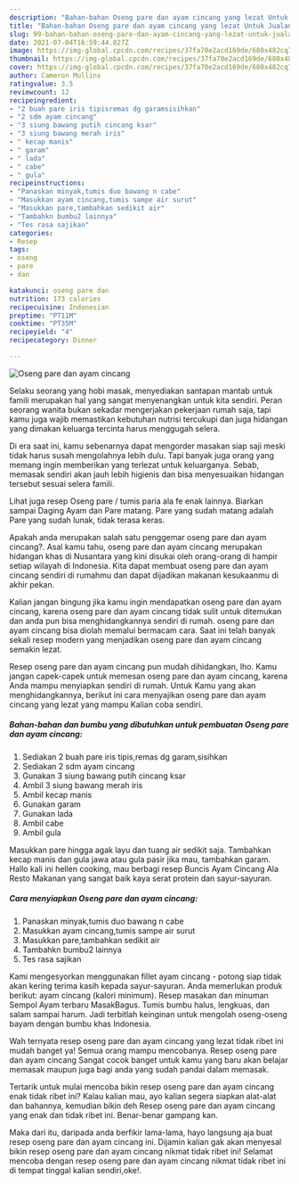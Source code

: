 ```yaml
---
description: "Bahan-bahan Oseng pare dan ayam cincang yang lezat Untuk Jualan"
title: "Bahan-bahan Oseng pare dan ayam cincang yang lezat Untuk Jualan"
slug: 99-bahan-bahan-oseng-pare-dan-ayam-cincang-yang-lezat-untuk-jualan
date: 2021-07-04T16:59:44.027Z
image: https://img-global.cpcdn.com/recipes/37fa70e2acd169de/680x482cq70/oseng-pare-dan-ayam-cincang-foto-resep-utama.jpg
thumbnail: https://img-global.cpcdn.com/recipes/37fa70e2acd169de/680x482cq70/oseng-pare-dan-ayam-cincang-foto-resep-utama.jpg
cover: https://img-global.cpcdn.com/recipes/37fa70e2acd169de/680x482cq70/oseng-pare-dan-ayam-cincang-foto-resep-utama.jpg
author: Cameron Mullins
ratingvalue: 3.5
reviewcount: 12
recipeingredient:
- "2 buah pare iris tipisremas dg garamsisihkan"
- "2 sdm ayam cincang"
- "3 siung bawang putih cincang ksar"
- "3 siung bawang merah iris"
- " kecap manis"
- " garam"
- " lada"
- " cabe"
- " gula"
recipeinstructions:
- "Panaskan minyak,tumis duo bawang n cabe"
- "Masukkan ayam cincang,tumis sampe air surut"
- "Masukkan pare,tambahkan sedikit air"
- "Tambahkn bumbu2 lainnya"
- "Tes rasa sajikan"
categories:
- Resep
tags:
- oseng
- pare
- dan

katakunci: oseng pare dan 
nutrition: 173 calories
recipecuisine: Indonesian
preptime: "PT11M"
cooktime: "PT35M"
recipeyield: "4"
recipecategory: Dinner

---
```



![Oseng pare dan ayam cincang](https://img-global.cpcdn.com/recipes/37fa70e2acd169de/680x482cq70/oseng-pare-dan-ayam-cincang-foto-resep-utama.jpg)

Selaku seorang yang hobi masak, menyediakan santapan mantab untuk famili merupakan hal yang sangat menyenangkan untuk kita sendiri. Peran seorang  wanita bukan sekadar mengerjakan pekerjaan rumah saja, tapi kamu juga wajib memastikan kebutuhan nutrisi tercukupi dan juga hidangan yang dimakan keluarga tercinta harus menggugah selera.

Di era  saat ini, kamu sebenarnya dapat mengorder masakan siap saji meski tidak harus susah mengolahnya lebih dulu. Tapi banyak juga orang yang memang ingin memberikan yang terlezat untuk keluarganya. Sebab, memasak sendiri akan jauh lebih higienis dan bisa menyesuaikan hidangan tersebut sesuai selera famili. 

Lihat juga resep Oseng pare / tumis paria ala fe enak lainnya. Biarkan sampai Daging Ayam dan Pare matang. Pare yang sudah matang adalah Pare yang sudah lunak, tidak terasa keras.

Apakah anda merupakan salah satu penggemar oseng pare dan ayam cincang?. Asal kamu tahu, oseng pare dan ayam cincang merupakan hidangan khas di Nusantara yang kini disukai oleh orang-orang di hampir setiap wilayah di Indonesia. Kita dapat membuat oseng pare dan ayam cincang sendiri di rumahmu dan dapat dijadikan makanan kesukaanmu di akhir pekan.

Kalian jangan bingung jika kamu ingin mendapatkan oseng pare dan ayam cincang, karena oseng pare dan ayam cincang tidak sulit untuk ditemukan dan anda pun bisa menghidangkannya sendiri di rumah. oseng pare dan ayam cincang bisa diolah memalui bermacam cara. Saat ini telah banyak sekali resep modern yang menjadikan oseng pare dan ayam cincang semakin lezat.

Resep oseng pare dan ayam cincang pun mudah dihidangkan, lho. Kamu jangan capek-capek untuk memesan oseng pare dan ayam cincang, karena Anda mampu menyiapkan sendiri di rumah. Untuk Kamu yang akan menghidangkannya, berikut ini cara menyajikan oseng pare dan ayam cincang yang lezat yang mampu Kalian coba sendiri.

<!--inarticleads1-->

##### Bahan-bahan dan bumbu yang dibutuhkan untuk pembuatan Oseng pare dan ayam cincang:

1. Sediakan 2 buah pare iris tipis,remas dg garam,sisihkan
1. Sediakan 2 sdm ayam cincang
1. Gunakan 3 siung bawang putih cincang ksar
1. Ambil 3 siung bawang merah iris
1. Ambil  kecap manis
1. Gunakan  garam
1. Gunakan  lada
1. Ambil  cabe
1. Ambil  gula


Masukkan pare hingga agak layu dan tuang air sedikit saja. Tambahkan kecap manis dan gula jawa atau gula pasir jika mau, tambahkan garam. Hallo kali ini hellen cooking, mau berbagi resep Buncis Ayam Cincang Ala Resto Makanan yang sangat baik kaya serat protein dan sayur-sayuran. 

<!--inarticleads2-->

##### Cara menyiapkan Oseng pare dan ayam cincang:

1. Panaskan minyak,tumis duo bawang n cabe
1. Masukkan ayam cincang,tumis sampe air surut
1. Masukkan pare,tambahkan sedikit air
1. Tambahkn bumbu2 lainnya
1. Tes rasa sajikan


Kami mengesyorkan menggunakan fillet ayam cincang - potong siap tidak akan kering terima kasih kepada sayur-sayuran. Anda memerlukan produk berikut: ayam cincang (kalori minimum). Resep masakan dan minuman Sempol Ayam terbaru MasakBagus. Tumis bumbu halus, lengkuas, dan salam sampai harum. Jadi terbitlah keinginan untuk mengolah oseng-oseng bayam dengan bumbu khas Indonesia. 

Wah ternyata resep oseng pare dan ayam cincang yang lezat tidak ribet ini mudah banget ya! Semua orang mampu mencobanya. Resep oseng pare dan ayam cincang Sangat cocok banget untuk kamu yang baru akan belajar memasak maupun juga bagi anda yang sudah pandai dalam memasak.

Tertarik untuk mulai mencoba bikin resep oseng pare dan ayam cincang enak tidak ribet ini? Kalau kalian mau, ayo kalian segera siapkan alat-alat dan bahannya, kemudian bikin deh Resep oseng pare dan ayam cincang yang enak dan tidak ribet ini. Benar-benar gampang kan. 

Maka dari itu, daripada anda berfikir lama-lama, hayo langsung aja buat resep oseng pare dan ayam cincang ini. Dijamin kalian gak akan menyesal bikin resep oseng pare dan ayam cincang nikmat tidak ribet ini! Selamat mencoba dengan resep oseng pare dan ayam cincang nikmat tidak ribet ini di tempat tinggal kalian sendiri,oke!.

